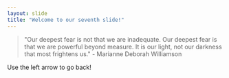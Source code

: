 ```yaml
---
layout: slide
title: "Welcome to our seventh slide!"
---
```

> "Our deepest fear is not that we are inadequate. Our deepest fear is that we are powerful beyond measure. It is our light, not our darkness that most frightens us." - Marianne Deborah Williamson

Use the left arrow to go back!
